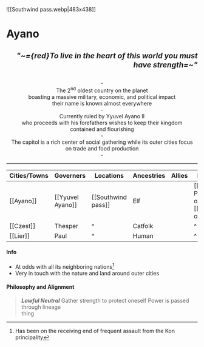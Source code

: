 ![[Southwind pass.webp|483x438]]



# Ayano<p align="right"><small><sub>*"~={red}To live in the heart of this world you must have strength=~"*</sub></p></small>
<center> - </center>
<center>The 2<sup>nd</sup> oldest country on the planet</center>
<center>boasting a massive military, economic, and political impact </center>
<center>their name is known almost everywhere </center>
<center>-</center>
<center>Currently ruled by Yyuvel Ayano II </center>
<center>who proceeds with his forefathers wishes to keep their kingdom </center>
<center>contained and flourishing</center>
<center>-</center>
<center>The capitol is a rich center of social gathering while its outer cities focus
</center>
<center>on trade and food production</center>
<center>-</center>


---

| Cities/Towns | Governers | Locations | Ancestries |  Allies | Enemies 
| ------------ | --------- | --------- | ---------- | --------- | ------ |  
|    [[Ayano]]    |  [[Yyuvel Ayano]]       |  [[Southwind pass]]         |  Elf          |        |   [[The Principality of Kon]] / [[Kingdom of Manne]]    
| [[Czest]]            |     Thesper      |      ^     |      Catfolk                 |        |  ^     
| [[Lier]]            |      Paul     |       ^    |      Human      |           | ^
#### Info
- At odds with all its neighboring nations[^1]
- Very in touch with the nature and land around outer cities 

#### Philosophy and Alignment
> ***Lawful Neutral*** 
> Gather strength to protect oneself 
> Power is passed through lineage   
> thing 

[^1]: Has been on the receiving end of frequent assault from the Kon principality 



